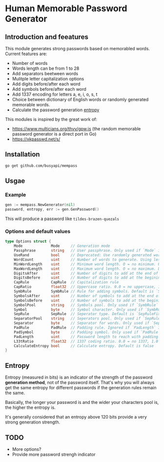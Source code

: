 # Human Memorable Password Generator

## Introduction and feeatures

This module generates strong passwords based on memorabled words. Current features are:

- Number of words
- Words length can be from 1 to 28
- Add separators beetween words
- Mulitple letter capitalization options
- Add digits before/after each word
- Add symbols before/after each word
- Add 1337 encoding for letters a, e, i, o, s, t
- Choice between dictionary of English words or randomly generated memorable words.
- Calculate the password generation [entropy](#entropy)

This modules is inspired by the great work of:

- https://www.multicians.org/thvv/gpw.js (the random memorable password generator is a direct port in Go)
- https://xkpasswd.net/s/

## Installation

```sh
go get github.com/busyapi/mempass
```

## Usgae

### Example

```go
gen := mempass.NewGenerator(nil)
password, entropy, err := gen.GenPassword()
```

This will produce a password like `tildes-brazen-quezals`

### Options and default values

```go
type Options struct {
	Mode             Mode     // Generation mode
	Passphrase       string   // User passphrase. Only used if `Mode` is `passphrase`
	UseRand          bool     // Deprecated: Use randomly generated words instead of dictionary words . Default false
	WordCount        uint     // Number of words to generate. Using less than 2 is discouraged. Default is 3
	MinWordLength    uint     // Minimum word length. O = no minimum. Using less than 4 is discouraged. Default is 6
	MaxWordLength    uint     // Maximum word length. O = no maximum. Default is 8
	DigitsAfter      uint     // Number of digits to add at the end of each word. Default is 0
	DigitsBefore     uint     // Number of digits to add at the begining of each word. Default is 0
	CapRule          CapRule  // Capitalization rule
	CapRatio         float32  // Uppercase ratio. 0.0 = no uppercase, 1.0 = all uppercase, 0.3 = 1/3 uppercase, etc. Only used if `CapRule` is `CapRandom`. Default is 0.2
	SymbRule         SymbRule // Rule for adding symbols. Default is `SymbRuleNone`
	SymbolsAfter     uint     // Number of symbols to add at the end of each word. Default is 0
	SymbolsBefore    uint     // Number of symbols to add at the begining of each word. Default is 0
	SymbolPool       string   // Symbols pool. Only used if `SymbRule` is `SymbRuleRandom`. Default is "@&!-_^$*%,.;:/=+"
	Symbol           byte     // Symbol character. Only used if `SymbRule` is `SymbRuleFixed`. Default is `/`
	SepRule          SepRule  // Seperator type. Default is `SepRuleFixed`
	SeparatorPool    string   // Seperators pool. Only used if `SepRule` is `SepRuleRandom`. Default is "@&!-_^$*%,.;:/=+"
	Separator        byte     // Separator for words. Only used if `SepRule` is `SepRuleFixed`. Default is '-'
	PadRule          PadRule  // Padding rule. Ignored if `PadLength` is 0
	PadSymbol        byte     // Padding symbol. Only used if `PadRule` si `PadRuleFixed`. Default is `.`
	PadLength        uint     // Password length to reach with padding.
	L33tRatio        float32  // 1337 coding ratio. 0.0 = no 1337, 1.0 = all 1337, 0.3 = 1/3 1337, etc`. Default is 0
	CalculateEntropy bool     // Calculate entropy. Default is false
}
```

<a id="entropy"></a>

## Entropy

Entropy (measured in bits) is an indicator of the strength of the password **generation method**, not of the password itself. That's why you will always get the same entropy for different passwords if the generation rules remain the same.

Basically, the longer your password is and the wider your characters pool is, the higher the entropy is.

It's generally considered that an entropy above 120 bits provide a very strong generation strength.

## TODO

- More options?
- Provide more password strengh indicator
